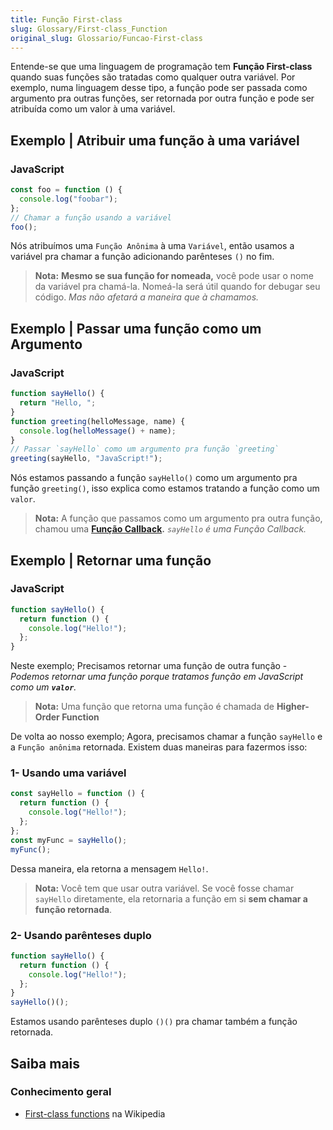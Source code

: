 ```yaml
---
title: Função First-class
slug: Glossary/First-class_Function
original_slug: Glossario/Funcao-First-class
---
```


Entende-se que uma linguagem de programação tem **Função First-class** quando suas funções são tratadas como qualquer outra variável. Por exemplo, numa linguagem desse tipo, a função pode ser passada como argumento pra outras funções, ser retornada por outra função e pode ser atribuída como um valor à uma variável.

## Exemplo | Atribuir uma função à uma variável

### JavaScript

```js
const foo = function () {
  console.log("foobar");
};
// Chamar a função usando a variável
foo();
```

Nós atribuímos uma `Função Anônima` à uma `Variável`, então usamos a variável pra chamar a função adicionando parênteses `()` no fim.

> **Nota:** **Mesmo se sua função for nomeada,** você pode usar o nome da variável pra chamá-la. Nomeá-la será útil quando for debugar seu código. _Mas não afetará a maneira que à chamamos._

## Exemplo | Passar uma função como um Argumento

### JavaScript

```js
function sayHello() {
  return "Hello, ";
}
function greeting(helloMessage, name) {
  console.log(helloMessage() + name);
}
// Passar `sayHello` como um argumento pra função `greeting`
greeting(sayHello, "JavaScript!");
```

Nós estamos passando a função `sayHello()` como um argumento pra função `greeting()`, isso explica como estamos tratando a função como um `valor`.

> **Nota:** A função que passamos como um argumento pra outra função, chamou uma **[Função Callback](/pt-BR/docs/Glossary/Callback_function).** _`sayHello` é uma Função Callback._

## Exemplo | Retornar uma função

### JavaScript

```js
function sayHello() {
  return function () {
    console.log("Hello!");
  };
}
```

Neste exemplo; Precisamos retornar uma função de outra função - _Podemos retornar uma função porque tratamos função em JavaScript como um **`valor`**._

> **Nota:** Uma função que retorna uma função é chamada de **Higher-Order Function**

De volta ao nosso exemplo; Agora, precisamos chamar a função `sayHello` e a `Função anônima` retornada. Existem duas maneiras para fazermos isso:

### 1- Usando uma variável

```js
const sayHello = function () {
  return function () {
    console.log("Hello!");
  };
};
const myFunc = sayHello();
myFunc();
```

Dessa maneira, ela retorna a mensagem `Hello!`.

> **Nota:** Você tem que usar outra variável. Se você fosse chamar `sayHello` diretamente, ela retornaria a função em si **sem chamar a função retornada**.

### 2- Usando parênteses duplo

```js
function sayHello() {
  return function () {
    console.log("Hello!");
  };
}
sayHello()();
```

Estamos usando parênteses duplo `()()` pra chamar também a função retornada.

## Saiba mais

### Conhecimento geral

- [First-class functions](https://pt.wikipedia.org/wiki/Função_de_primeira_classe) na Wikipedia
